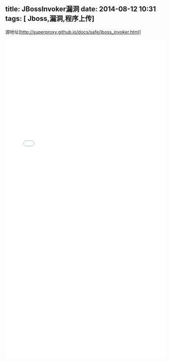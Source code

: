 title: JBossInvoker漏洞
date: 2014-08-12 10:31
tags: [ Jboss,漏洞,程序上传]
---
源地址[http://superproxy.github.io/docs/safe/jboss_invoker.html]
<iframe src="/docs/safe/jboss_invoker.html" frameBorder="0" width="100%" scrolling="yes" height="1000px"></iframe>

